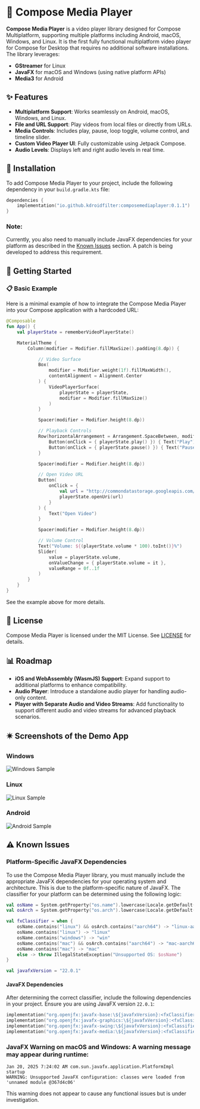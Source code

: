 # 🎥 Compose Media Player

**Compose Media Player** is a video player library designed for Compose Multiplatform, supporting multiple platforms including Android, macOS, Windows, and Linux. It is the first fully functional multiplatform video player for Compose for Desktop that requires no additional software installations. The library leverages:

- **GStreamer** for Linux
- **JavaFX** for macOS and Windows (using native platform APIs)
- **Media3** for Android

## ✨ Features

- **Multiplatform Support**: Works seamlessly on Android, macOS, Windows, and Linux.
- **File and URL Support**: Play videos from local files or directly from URLs.
- **Media Controls**: Includes play, pause, loop toggle, volume control, and timeline slider.
- **Custom Video Player UI**: Fully customizable using Jetpack Compose.
- **Audio Levels**: Displays left and right audio levels in real time.

## 🔧 Installation

To add Compose Media Player to your project, include the following dependency in your `build.gradle.kts` file:

```kotlin
dependencies {
    implementation("io.github.kdroidfilter:composemediaplayer:0.1.1")
}
```

### Note:
Currently, you also need to manually include JavaFX dependencies for your platform as described in the [Known Issues](https://github.com/kdroidFilter/Compose-Media-Player?tab=readme-ov-file#%EF%B8%8F-known-issues) section. A patch is being developed to address this requirement.

## 🚀 Getting Started

### 📋 Basic Example

Here is a minimal example of how to integrate the Compose Media Player into your Compose application with a hardcoded URL:

```kotlin
@Composable
fun App() {
    val playerState = rememberVideoPlayerState()

    MaterialTheme {
        Column(modifier = Modifier.fillMaxSize().padding(8.dp)) {

            // Video Surface
            Box(
                modifier = Modifier.weight(1f).fillMaxWidth(),
                contentAlignment = Alignment.Center
            ) {
                VideoPlayerSurface(
                    playerState = playerState,
                    modifier = Modifier.fillMaxSize()
                )
            }

            Spacer(modifier = Modifier.height(8.dp))

            // Playback Controls
            Row(horizontalArrangement = Arrangement.SpaceBetween, modifier = Modifier.fillMaxWidth()) {
                Button(onClick = { playerState.play() }) { Text("Play") }
                Button(onClick = { playerState.pause() }) { Text("Pause") }
            }

            Spacer(modifier = Modifier.height(8.dp))

            // Open Video URL
            Button(
                onClick = {
                    val url = "http://commondatastorage.googleapis.com/gtv-videos-bucket/sample/BigBuckBunny.mp4"
                    playerState.openUri(url)
                }
            ) {
                Text("Open Video")
            }

            Spacer(modifier = Modifier.height(8.dp))

            // Volume Control
            Text("Volume: ${(playerState.volume * 100).toInt()}%")
            Slider(
                value = playerState.volume,
                onValueChange = { playerState.volume = it },
                valueRange = 0f..1f
            )
        }
    }
}
```

See the example above for more details.

## 📄 License

Compose Media Player is licensed under the MIT License. See [LICENSE](LICENSE) for details.

## 📊 Roadmap

- **iOS and WebAssembly (WasmJS) Support**: Expand support to additional platforms to enhance compatibility.
- **Audio Player**: Introduce a standalone audio player for handling audio-only content.
- **Player with Separate Audio and Video Streams**: Add functionality to support different audio and video streams for advanced playback scenarios.

## 🟎️ Screenshots of the Demo App

### Windows
![Windows Sample](assets/screenshots/windows_sample.png)

### Linux
![Linux Sample](assets/screenshots/linux_sample.png)

### Android
![Android Sample](assets/screenshots/android_sample.png)

## ⚠️ Known Issues

### Platform-Specific JavaFX Dependencies

To use the Compose Media Player library, you must manually include the appropriate JavaFX dependencies for your operating system and architecture. This is due to the platform-specific nature of JavaFX. The classifier for your platform can be determined using the following logic:

```kotlin
val osName = System.getProperty("os.name").lowercase(Locale.getDefault())
val osArch = System.getProperty("os.arch").lowercase(Locale.getDefault())

val fxClassifier = when {
    osName.contains("linux") && osArch.contains("aarch64") -> "linux-aarch64"
    osName.contains("linux") -> "linux"
    osName.contains("windows") -> "win"
    osName.contains("mac") && osArch.contains("aarch64") -> "mac-aarch64"
    osName.contains("mac") -> "mac"
    else -> throw IllegalStateException("Unsupported OS: $osName")
}

val javafxVersion = "22.0.1"
```

#### JavaFX Dependencies
After determining the correct classifier, include the following dependencies in your project. Ensure you are using JavaFX version `22.0.1`:

```kotlin
implementation("org.openjfx:javafx-base:\${javafxVersion}:<fxClassifier>")
implementation("org.openjfx:javafx-graphics:\${javafxVersion}:<fxClassifier>")
implementation("org.openjfx:javafx-swing:\${javafxVersion}:<fxClassifier>")
implementation("org.openjfx:javafx-media:\${javafxVersion}:<fxClassifier>")
```

### JavaFX Warning on macOS and Windows: A warning message may appear during runtime:

  ```
  Jan 20, 2025 7:24:02 AM com.sun.javafx.application.PlatformImpl startup
  WARNING: Unsupported JavaFX configuration: classes were loaded from 'unnamed module @367d4c06'
  ```

This warning does not appear to cause any functional issues but is under investigation.


